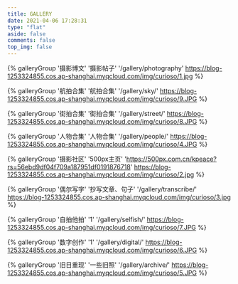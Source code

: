 ```yaml
---
title: GALLERY
date: 2021-04-06 17:28:31
type: "flat"
aside: false
comments: false
top_img: false
---
```


<!-- <img class="footer-model"  src= 'https://img-1253324855.cos.ap-chengdu.myqcloud.com/picgo/20210723120720.png'></img> -->

<div class="gallery-group-main">

{% galleryGroup '摄影博文' '摄影帖子' '/gallery/photography' https://blog-1253324855.cos.ap-shanghai.myqcloud.com/img/curioso/1.jpg %}

{% galleryGroup '航拍合集' '航拍合集' '/gallery/sky/' https://blog-1253324855.cos.ap-shanghai.myqcloud.com/img/curioso/9.JPG  %}

{% galleryGroup '街拍合集' '街拍合集' '/gallery/street/' https://blog-1253324855.cos.ap-shanghai.myqcloud.com/img/curioso/8.JPG  %}

{% galleryGroup '人物合集' '人物合集' '/gallery/people/' https://blog-1253324855.cos.ap-shanghai.myqcloud.com/img/curioso/4.JPG  %}

{% galleryGroup '摄影社区' '500px主页' 'https://500px.com.cn/kpeace?rs=56ebd9df04f709a187951df0191876718' https://blog-1253324855.cos.ap-shanghai.myqcloud.com/img/curioso/2.jpg %}

{% galleryGroup '偶尔写字' '抄写文章、句子' '/gallery/transcribe/' https://blog-1253324855.cos.ap-shanghai.myqcloud.com/img/curioso/3.jpg %}

{% galleryGroup '自拍他拍' '1' '/gallery/selfish/' https://blog-1253324855.cos.ap-shanghai.myqcloud.com/img/curioso/7.JPG  %}

{% galleryGroup '数字创作' '1' '/gallery/digital/' https://blog-1253324855.cos.ap-shanghai.myqcloud.com/img/curioso/6.JPG %}

{% galleryGroup '旧日重现' '一些旧照' '/gallery/archive/' https://blog-1253324855.cos.ap-shanghai.myqcloud.com/img/curioso/5.JPG %}


</div>
